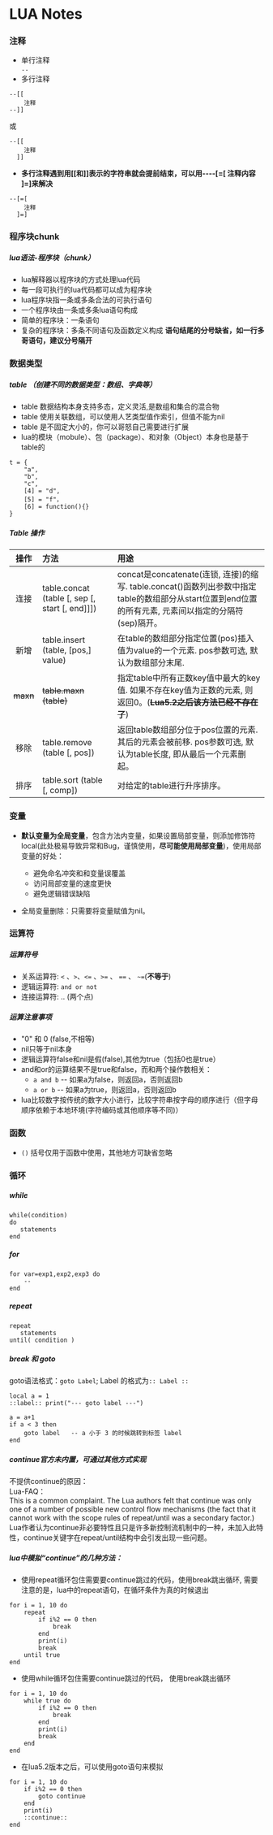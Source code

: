 # LUA Notes

### 注释

* 单行注释  
```--```
* 多行注释  
```
--[[ 
    注释
--]]
```
或  
```
--[[ 
    注释
  ]]
```
* **多行注释遇到用[[和]]表示的字符串就会提前结束，可以用----[=[ 注释内容 ]=]来解决**  
```
--[=[ 
    注释
  ]=]
```





### 程序块chunk

##### lua语法-程序块（chunk）
* lua解释器以程序块的方式处理lua代码
* 每一段可执行的lua代码都可以成为程序块
* lua程序块指一条或多条合法的可执行语句
* 一个程序块由一条或多条lua语句构成
* 简单的程序块：一条语句
* 复杂的程序块：多条不同语句及函数定义构成
**语句结尾的分号缺省，如一行多哥语句，建议分号隔开**





### 数据类型

##### table （创建不同的数据类型：数组、字典等）
* table 数据结构本身支持多态，定义灵活,是数组和集合的混合物
* table 使用关联数组，可以使用人艺类型值作索引，但值不能为nil
* table 是不固定大小的，你可以哥怒自己需要进行扩展
* lua的模块（mobule）、包（package）、和对象（Object）本身也是基于table的

```
t = {
    "a", 
    "b", 
    "c", 
    [4] = "d", 
    [5] = "f"，
    [6] = function(){}
}
``` 

##### Table 操作

| 操作 | 方法 | 用途 |
|:----:|:----|:-----------|
| 连接 | table.concat (table [, sep [, start [, end]]]) | concat是concatenate(连锁, 连接)的缩写. table.concat()函数列出参数中指定table的数组部分从start位置到end位置的所有元素, 元素间以指定的分隔符(sep)隔开。|
| 新增 |  table.insert (table, [pos,] value) | 在table的数组部分指定位置(pos)插入值为value的一个元素. pos参数可选, 默认为数组部分末尾.| 
| ~~maxn~~	| ~~table.maxn (table)~~ | 指定table中所有正数key值中最大的key值. 如果不存在key值为正数的元素, 则返回0。(~~**Lua5.2之后该方法已经不存在了**~~) | 
| 移除 | 	table.remove (table [, pos]) | 返回table数组部分位于pos位置的元素. 其后的元素会被前移. pos参数可选, 默认为table长度, 即从最后一个元素删起。| 
| 排序 | table.sort (table [, comp]) | 对给定的table进行升序排序。| 





### 变量

* **默认变量为全局变量**，包含方法内变量，如果设置局部变量，则添加修饰符local(此处极易导致异常和Bug，谨慎使用，**尽可能使用局部变量**)，使用局部变量的好处：
    - 避免命名冲突和和变量误覆盖
    - 访问局部变量的速度更快
    - 避免逻辑错误缺陷

* 全局变量删除：只需要将变量赋值为nil。





### 运算符

##### 运算符号
* 关系运算符: ```<``` 、```>```、```<=``` 、```>=``` 、 ```==``` 、 ```~=```(**不等于**)
* 逻辑运算符: ```and or not```
* 连接运算符: .. (两个点)

##### 运算注意事项
* "0" 和 0 (false,不相等)
* nil只等于nil本身
* 逻辑运算符false和nil是假(false),其他为true（包括0也是true）
* and和or的运算结果不是true和false，而和两个操作数相关：
    * ```a and b``` -- 如果a为false，则返回a，否则返回b
    * ```a or b``` -- 如果a为true，则返回a，否则返回b
* lua比较数字按传统的数字大小进行，比较字符串按字母的顺序进行（但字母顺序依赖于本地环境(字符编码或其他顺序等不同)）





### 函数

* ```()``` 括号仅用于函数中使用，其他地方可缺省忽略





### 循环

##### while
```
while(condition)
do
   statements
end
```

##### for
```
for var=exp1,exp2,exp3 do  
    --
end  
```

##### repeat
```
repeat
   statements
until( condition )
```

##### break 和 goto

goto语法格式：```goto Label```; Label 的格式为```:: Label ::```
```
local a = 1
::label:: print("--- goto label ---")

a = a+1
if a < 3 then
    goto label   -- a 小于 3 的时候跳转到标签 label
end

```

##### continue官方未内置，可通过其他方式实现

不提供continue的原因：  
Lua-FAQ：  
This is a common complaint. The Lua authors felt that continue was only one of a number of possible new control flow mechanisms (the fact that it cannot work with the scope rules of repeat/until was a secondary factor.)  
Lua作者认为continue非必要特性且只是许多新控制流机制中的一种，未加入此特性，continue关键字在repeat/until结构中会引发出现一些问题。  

##### lua中模拟“continue”的几种方法：

* 使用repeat循环包住需要要continue跳过的代码，使用break跳出循环, 需要注意的是，lua中的repeat语句，在循环条件为真的时候退出
```
for i = 1, 10 do
    repeat
        if i%2 == 0 then
            break
        end
        print(i)
        break
    until true
end
```

* 使用while循环包住需要continue跳过的代码， 使用break跳出循环
```
for i = 1, 10 do
    while true do
        if i%2 == 0 then
            break
        end
        print(i)
        break
    end
end
```

* 在lua5.2版本之后，可以使用goto语句来模拟
```
for i = 1, 10 do
    if i%2 == 0 then
        goto continue
    end
    print(i)
    ::continue::
end
```

